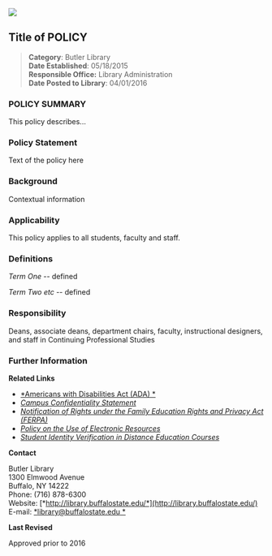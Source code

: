 <!---
Title:  Title for metadata
Author: Author for metadata
Date:  March 31, 2016  
--->

![](https://s3.amazonaws.com/libapps/accounts/1965/images/policy-pages-header.png)

## Title of POLICY


> **Category**: Butler Library  
> **Date Established**: 05/18/2015  
> **Responsible Office:** Library Administration  
> **Date Posted to Library**: 04/01/2016

### POLICY SUMMARY

This policy describes...

### Policy Statement  

Text of the policy here

### Background

Contextual information

### Applicability

This policy applies to all students, faculty and staff.

### Definitions

*Term One* -- defined

*Term Two etc* -- defined

### Responsibility

Deans, associate deans, department chairs, faculty, instructional designers, and staff in Continuing Professional Studies

### Further Information  

**Related Links**

- [*Americans with Disabilities Act (ADA) *](http://www.ada.gov/)  
- [*Campus Confidentiality Statement*](http://hr.buffalostate.edu/campus-confidentiality-statement)  
- [*Notification of Rights under the Family Education Rights and Privacy Act (FERPA)*](http://catalog.buffalostate.edu/graduate/notification-of-rights-under-the-family-education-rights-and-privacy-act-ferpa.htm)
- [*Policy on the Use of Electronic Resources*](http://136.183.11.53/policylibrary/sites/136.183.11.53.policylibrary/files/uploads/Documents/Electronic%20Resources%20%28Policy%20on%20the%20Use%20of%29%203-16.pdf)  
- [*Student Identity Verification in Distance Education Courses*](http://bscintra.buffalostate.edu/dops/policysect4/040702.pdf)

**Contact**

Butler Library    
1300 Elmwood Avenue  
Buffalo, NY 14222  
Phone: (716) 878-6300  
Website: [*http://library.buffalostate.edu/*](http://library.buffalostate.edu/)  
E-mail: [*library@buffalostate.edu *](mailto:library@buffalostate.edu)

**Last Revised**

Approved prior to 2016

